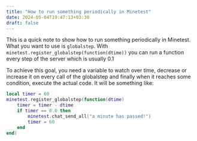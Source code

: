 ```yaml
---
title: "How to run something periodically in Minetest"
date: 2024-05-04T19:47:13+03:30
draft: false
---
```


This is a quick note to show how to run something periodically in Minetest. What you want to use
is `globalstep`. With `minetest.register_globalstep(function(dtime))` you can run a function every step of the server
which is usually 0.1

To achieve this goal, you need a variable to watch over time, decrease or increase it on every call of the globalstep and
finally when it reaches some condition, execute the actual code. It will be something like:

```lua
local timer = 60
minetest.register_globalstep(function(dtime)
    timer = timer - dtime
    if timer == 0.0 then
        minetest.chat_send_all("a minute has passed!")
        timer = 60
    end
end)
```
